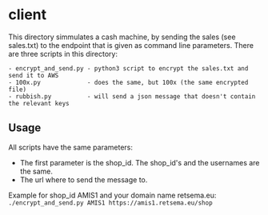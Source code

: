 # client

This directory simmulates a cash machine, by sending the sales (see sales.txt) to the endpoint that is given as command line parameters.
There are three scripts in this directory:

```
- encrypt_and_send.py - python3 script to encrypt the sales.txt and send it to AWS
- 100x.py             - does the same, but 100x (the same encrypted file)
- rubbish.py          - will send a json message that doesn't contain the relevant keys
```

## Usage

All scripts have the same parameters:
- The first parameter is the shop_id. The shop_id's and the usernames are the same. 
- The url where to send the message to. 

Example for shop_id AMIS1 and your domain name retsema.eu: \
`./encrypt_and_send.py AMIS1 https://amis1.retsema.eu/shop`
